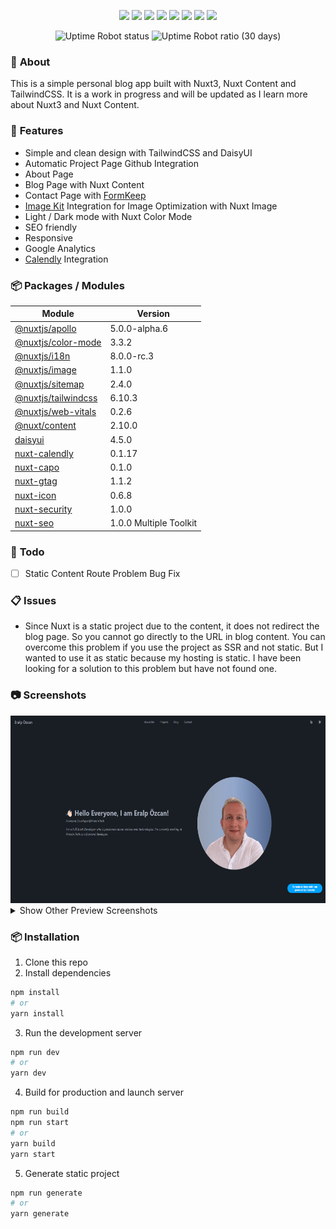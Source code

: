 

<div align="center">

<img src="https://img.shields.io/badge/Nuxt3-002E3B?style=for-the-badge&logo=nuxtdotjs&logoColor=#00DC82"></img>
<img src="https://img.shields.io/badge/-Nuxt%20Content-00C58E?style=for-the-badge&logo=nuxtdotjs"></img>
<img src="https://img.shields.io/badge/tailwindcss-%2338B2AC.svg?style=for-the-badge&logo=tailwind-css&logoColor=white"></img>
<img src="https://img.shields.io/badge/daisyui-5A0EF8?style=for-the-badge&logo=daisyui&logoColor=white"></img>
<img src="https://img.shields.io/badge/-Apollo%20GraphQL-311C87?style=for-the-badge&logo=apollo-graphql"></img>
<img src="https://img.shields.io/badge/-Calendly-006BFF?style=for-the-badge&logo=Calendly"></img>
<img src="https://img.shields.io/badge/GitHub_Actions-2088FF?style=for-the-badge&logo=github-actions&logoColor=white"></img>
<img src="https://img.shields.io/badge/Google%20Analytics-E37400?style=for-the-badge&logo=google%20analytics&logoColor=white"></img>







<img alt="Uptime Robot status" src="https://img.shields.io/uptimerobot/status/m795910422-d728be06d89029e804de9d15">
<img alt="Uptime Robot ratio (30 days)" src="https://img.shields.io/uptimerobot/ratio/m795910422-d728be06d89029e804de9d15">
</div>


### 📔 **About**
This is a simple personal blog app built with Nuxt3, Nuxt Content and TailwindCSS. It is a work in progress and will be updated as I learn more about Nuxt3 and Nuxt Content. 

### 📜 **Features**

- Simple and clean design with TailwindCSS and DaisyUI
- Automatic Project Page Github Integration
- About Page 
- Blog Page with Nuxt Content
- Contact Page with [FormKeep](https://formkeep.com/)
- [Image Kit](https://imagekit.io/) Integration for Image Optimization with Nuxt Image
- Light / Dark mode with Nuxt Color Mode
- SEO friendly
- Responsive 
- Google Analytics 
- [Calendly](https://calendly.com/) Integration


### 📦 **Packages / Modules**

| Module | Version |
|----------|----------|
| [@nuxtjs/apollo](https://github.com/nuxt-community/apollo-module) | 5.0.0-alpha.6 |
| [@nuxtjs/color-mode](https://color-mode.nuxtjs.org/) | 3.3.2 |
| [@nuxtjs/i18n](https://i18n.nuxtjs.org/) | 8.0.0-rc.3 |
| [@nuxtjs/image](https://image.nuxt.com) | 1.1.0 |
| [@nuxtjs/sitemap](https://sitemap.nuxtjs.org/) | 2.4.0 |
| [@nuxtjs/tailwindcss](https://tailwindcss.nuxtjs.org/) | 6.10.3 |
| [@nuxtjs/web-vitals](https://github.com/nuxt-modules/web-vitals) | 0.2.6 |
| [@nuxt/content](https://content.nuxt.com/) | 2.10.0 |
| [daisyui](https://daisyui.com/) | 4.5.0 |
| [nuxt-calendly](https://nuxt-calendly.vercel.app) | 0.1.17 |
| [nuxt-capo](https://github.com/danielroe/nuxt-capo) | 0.1.0 |
| [nuxt-gtag](https://github.com/johannschopplich/nuxt-gtag) | 1.1.2 |
| [nuxt-icon](https://github.com/nuxt-modules/icon) | 0.6.8 |
| [nuxt-security](https://nuxt-security.vercel.app) | 1.0.0 |
| [nuxt-seo](https://nuxtseo.com/robots) | 1.0.0 Multiple Toolkit |



### 📝 **Todo**
- [ ] Static Content Route Problem Bug Fix


### 📋 **Issues**
 - Since Nuxt is a static project due to the content, it does not redirect the blog page. So you cannot go directly to the URL in blog content.
 You can overcome this problem if you use the project as SSR and not static. But I wanted to use it as static because my hosting is static. 
 I have been looking for a solution to this problem but have not found one.


### 📷 **Screenshots**

<img src="./docs/images/mainpage.png" alt="Main Page Screenshot" width="800" height="300" />

<details>
  <summary>Show Other Preview Screenshots</summary>
  <img src="./docs/images/aboutpage.png" alt="About Page Screenshot" width="800" height="300" />
  <img src="./docs/images/projectspage.png" alt="Projects Page Screenshot" width="800" height="300" />
  <img src="./docs/images/blogpage.png" alt="Blog Page Screenshot" width="800" height="300" />
  <img src="./docs/images/contactpage.png" alt="Contact Page Screenshot" width="800" height="300" />
</details>


### 📦 **Installation**

1. Clone this repo
2. Install dependencies
```bash
npm install
# or
yarn install
```
3. Run the development server
```bash
npm run dev
# or
yarn dev
```
4. Build for production and launch server
```bash
npm run build
npm run start
# or
yarn build
yarn start
```
5. Generate static project
```bash
npm run generate
# or
yarn generate
```





